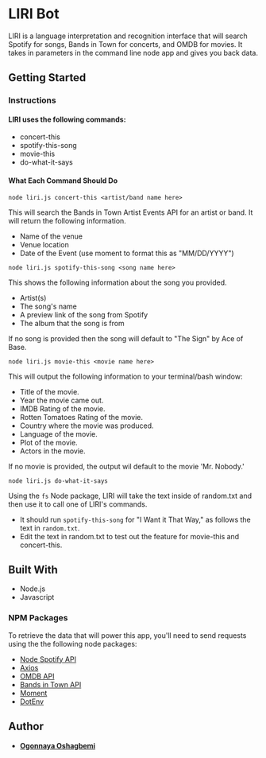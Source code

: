 # LIRI Bot

LIRI is a language interpretation and recognition interface that will search Spotify for songs, Bands in Town for concerts, and OMDB for movies. It takes in parameters in the command line node app and gives you back data.

## Getting Started

### Instructions

#### LIRI uses the following commands:

- concert-this
- spotify-this-song
- movie-this
- do-what-it-says

#### What Each Command Should Do

```
node liri.js concert-this <artist/band name here>
```

This will search the Bands in Town Artist Events API for an artist or band. It will return the following information.

- Name of the venue
- Venue location
- Date of the Event (use moment to format this as "MM/DD/YYYY")

```
node liri.js spotify-this-song <song name here>
```

This shows the following information about the song you provided.

- Artist(s)
- The song's name
- A preview link of the song from Spotify
- The album that the song is from

If no song is provided then the song will default to "The Sign" by Ace of Base.

```
node liri.js movie-this <movie name here>
```

This will output the following information to your terminal/bash window:

- Title of the movie.
- Year the movie came out.
- IMDB Rating of the movie.
- Rotten Tomatoes Rating of the movie.
- Country where the movie was produced.
- Language of the movie.
- Plot of the movie.
- Actors in the movie.

If no movie is provided, the output wil default to the movie 'Mr. Nobody.'

```
node liri.js do-what-it-says
```

Using the `fs` Node package, LIRI will take the text inside of random.txt and then use it to call one of LIRI's commands.

- It should run `spotify-this-song` for "I Want it That Way," as follows the text in `random.txt`.
- Edit the text in random.txt to test out the feature for movie-this and concert-this.

## Built With

- Node.js
- Javascript

### NPM Packages

To retrieve the data that will power this app, you'll need to send requests using the the following node packages:

- [Node Spotify API](https://www.npmjs.com/package/node-spotify-api)
- [Axios](https://www.npmjs.com/package/axios)
- [OMDB API](http://www.omdbapi.com)
- [Bands in Town API](http://www.artists.bandsintown.com/bandsintown-api)
- [Moment](https://www.npmjs.com/package/moment)
- [DotEnv](https://www.npmjs.com/package/dotenv)

## Author

- **[Ogonnaya Oshagbemi](https://github.com/PurpleBooth)**
